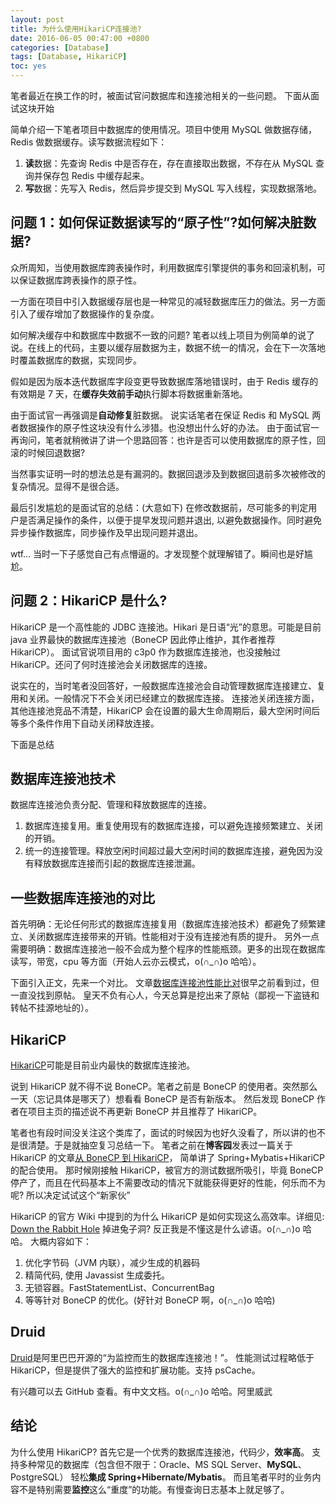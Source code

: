 ```yaml
---
layout: post
title: 为什么使用HikariCP连接池?
date: 2016-06-05 00:47:00 +0800
categories: [Database]
tags: [Database, HikariCP]
toc: yes
---
```


笔者最近在换工作的时，被面试官问数据库和连接池相关的一些问题。
下面从面试这块开始

简单介绍一下笔者项目中数据库的使用情况。项目中使用 MySQL 做数据存储，Redis 做数据缓存。读写数据流程如下：

1.  **读**数据：先查询 Redis 中是否存在，存在直接取出数据，不存在从 MySQL 查询并保存包 Redis 中缓存起来。
2.  **写**数据：先写入 Redis，然后异步提交到 MySQL 写入线程，实现数据落地。

## 问题 1：如何保证数据读写的“原子性”?如何解决脏数据?

众所周知，当使用数据库跨表操作时，利用数据库引擎提供的事务和回滚机制，可以保证数据库跨表操作的原子性。

一方面在项目中引入数据缓存层也是一种常见的减轻数据库压力的做法。另一方面引入了缓存增加了数据操作的复杂度。

如何解决缓存中和数据库中数据不一致的问题?
笔者以线上项目为例简单的说了说。在线上的代码，主要以缓存层数据为主，数据不统一的情况，会在下一次落地时覆盖数据库的数据，实现同步。

假如是因为版本迭代数据库字段变更导致数据库落地错误时，由于 Redis 缓存的有效期是 7 天，在**缓存失效前手动**执行脚本将数据重新落地。

由于面试官一再强调是**自动修复**脏数据。
说实话笔者在保证 Redis 和 MySQL 两者数据操作的原子性这块没有什么涉猎。也没想出什么好的办法。
由于面试官一再询问，笔者就稍微讲了讲一个思路回答：也许是否可以使用数据库的原子性，回滚的时候回退数据?

当然事实证明一时的想法总是有漏洞的。数据回退涉及到数据回退前多次被修改的复杂情况。显得不是很合适。

最后引发尴尬的是面试官的总结：(大意如下)
在修改数据前，尽可能多的判定用户是否满足操作的条件，以便于提早发现问题并退出, 以避免数据操作。同时避免异步操作数据库，同步操作及早出现问题并退出。

wtf... 当时一下子感觉自己有点懵逼的。才发现整个就理解错了。瞬间也是好尴尬。

## 问题 2：HikariCP 是什么?

HikariCP 是一个高性能的 JDBC 连接池。Hikari 是日语“光”的意思。可能是目前 java 业界最快的数据库连接池（BoneCP 因此停止维护，其作者推荐 HikariCP）。
面试官说项目用的 c3p0 作为数据库连接池，也没接触过 HikariCP。还问了何时连接池会关闭数据库的连接。

说实在的，当时笔者没回答好，一般数据库连接池会自动管理数据库连接建立、复用和关闭。一般情况下不会关闭已经建立的数据库连接。
连接池关闭连接方面，其他连接池竞品不清楚，HikariCP 会在设置的最大生命周期后，最大空闲时间后等多个条件作用下自动关闭释放连接。

下面是总结

## 数据库连接池技术

数据库连接池负责分配、管理和释放数据库的连接。

1.  数据库连接复用。重复使用现有的数据库连接，可以避免连接频繁建立、关闭的开销。
2.  统一的连接管理。释放空闲时间超过最大空闲时间的数据库连接，避免因为没有释放数据库连接而引起的数据库连接泄漏。

## 一些数据库连接池的对比

首先明确：无论任何形式的数据库连接复用（数据库连接池技术）都避免了频繁建立、关闭数据库连接带来的开销。性能相对于没有连接池有质的提升。
另外一点需要明确：数据库连接池一般不会成为整个程序的性能瓶颈。更多的出现在数据库读写，带宽，cpu 等方面（开始人云亦云模式，o(∩_∩)o 哈哈）。

下面引入正文，先来一个对比。
文章[数据库连接池性能比对](http://freeman1.iteye.com/blog/2268874)很早之前看到过，但一直没找到原帖。
皇天不负有心人，今天总算是挖出来了原帖（鄙视一下盗链和转帖不挂源地址的）。

## HikariCP

[HikariCP](https://github.com/brettwooldridge/HikariCP)可能是目前业内最快的数据库连接池。

说到 HikariCP 就不得不说 BoneCP。笔者之前是 BoneCP 的使用者。突然那么一天（忘记具体是哪天了）想看看 BoneCP 是否有新版本。
然后发现 BoneCP 作者在项目主页的描述说不再更新 BoneCP 并且推荐了 HikariCP。

笔者也有段时间没关注这个类库了，面试的时候因为也好久没看了，所以讲的也不是很清楚。于是就抽空复习总结一下。
笔者之前在**博客园**发表过一篇关于 HikariCP 的文章[从 BoneCP 到 HikariCP](http://www.cnblogs.com/zou90512/p/4044818.html)，
简单讲了 Spring+Mybatis+HikariCP 的配合使用。
那时候刚接触 HikariCP，被官方的测试数据所吸引，毕竟 BoneCP 停产了，而且在代码基本上不需要改动的情况下就能获得更好的性能，何乐而不为呢? 所以决定试试这个“新家伙”

HikariCP 的官方 Wiki 中提到的为什么 HikariCP 是如何实现这么高效率。详细见:
[Down the Rabbit Hole](https://github.com/brettwooldridge/HikariCP/wiki/Down-the-Rabbit-Hole)
掉进兔子洞? 反正我是不懂这是什么谚语。o(∩_∩)o 哈哈。
大概内容如下：

1.  优化字节码（JVM 内联），减少生成的机器码
2.  精简代码, 使用 Javassist 生成委托。
3.  无锁容器。FastStatementList、ConcurrentBag
4.  等等针对 BoneCP 的优化。(好针对 BoneCP 啊，o(∩_∩)o 哈哈)

## Druid

[Druid](https://github.com/alibaba/druid)是阿里巴巴开源的“为监控而生的数据库连接池！”。
性能测试过程略低于 HikariCP，但是提供了强大的监控和扩展功能。支持 psCache。

有兴趣可以去 GitHub 查看。有中文文档。o(∩_∩)o 哈哈。阿里威武

## 结论

为什么使用 HikariCP?
首先它是一个优秀的数据库连接池，代码少，**效率高**。
支持多种常见的数据库（包含但不限于：Oracle、MS SQL Server、**MySQL**、PostgreSQL）
轻松**集成 Spring+Hibernate/Mybatis**。
而且笔者平时的业务内容不是特别需要**监控**这么“重度”的功能。有慢查询日志基本上就足够了。
